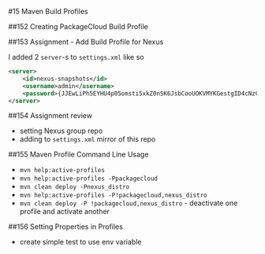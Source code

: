 #15 Maven Build Profiles

##152 Creating PackageCloud Build Profile

##153 Assignment - Add Build Profile for Nexus

I added 2 `server`-s to `settings.xml` like so
```xml
<server>
    <id>nexus-snapshots</id>
    <username>admin</username>
    <password>{JJEwLiPh5EYHU4p05omsti5xkZ0nSK6JsbCooUOKVMYKGestgID4cNzG2zjsIrI/}</password>
</server>
```

##154 Assignment review

- setting Nexus group repo
- adding to `settings.xml` mirror of this repo

##155 Maven Profile Command Line Usage 
- `mvn help:active-profiles`
- `mvn help:active-profiles -Ppackagecloud`
- `mvn clean deploy -Pnexus_distro`
- `mvn help:active-profiles -P!packagecloud,nexus_distro`
- `mvn clean deploy -P !packagecloud,nexus_distro` - deactivate one profile and activate another

##156 Setting Properties in Profiles  
- create simple test to use env variable
  
